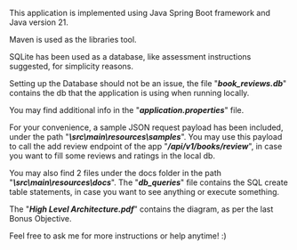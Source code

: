 This application is implemented using Java Spring Boot framework and Java version 21.

Maven is used as the libraries tool.

SQLite has been used as a database, like assessment instructions suggested, for simplicity reasons.

Setting up the Database should not be an issue, the file "**_book_reviews.db_**" contains the db that the application is using when running locally.

You may find additional info in the "**_application.properties_**" file.

For your convenience, a sample JSON request payload has been included, under the path "**_\src\main\resources\samples_**".
You may use this payload to call the add review endpoint of the app "**_/api/v1/books/review_**", in case you want to fill some reviews and ratings in the local db.

You may also find 2 files under the docs folder in the path "**_\src\main\resources\docs_**".
The "**_db_queries_**" file contains the SQL create table statements, in case you want to see anything or execute something.

The "**_High Level Architecture.pdf_**" contains the diagram, as per the last Bonus Objective.

Feel free to ask me for more instructions or help anytime! :)

